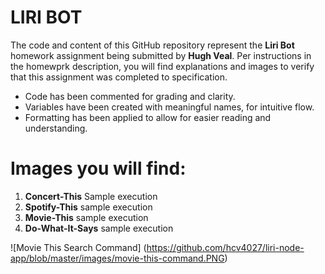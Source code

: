 # LIRI BOT

The code and content of this GitHub repository represent the **Liri Bot** homework assignment being submitted by **Hugh Veal**. Per instructions in the homewprk description, you will find explanations and images to verify that this assignment was completed to specification.

* Code has been commented for grading and clarity.
* Variables have been created with meaningful names, for intuitive flow.
* Formatting has been applied to allow for easier reading and understanding.

Images you will find:
=================================
1. **Concert-This** Sample execution
1. **Spotify-This** sample execution
1. **Movie-This** sample execution
1. **Do-What-It-Says** sample execution

![Movie This Search Command] (https://github.com/hcv4027/liri-node-app/blob/master/images/movie-this-command.PNG)
